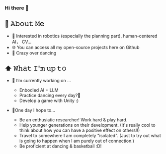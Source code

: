 ### Hi there 👋

<!--
**Cassie-Lim/cassie-lim** is a ✨ _special_ ✨ repository because its `README.md` (this file) appears on your GitHub profile.

Here are some ideas to get you started:

- 🔭 I’m currently working on ...
- 🌱 I’m currently learning ...
- 👯 I’m looking to collaborate on ...
- 🤔 I’m looking for help with ...
- 💬 Ask me about ...
- 📫 How to reach me: ...
- 😄 Pronouns: ...
- ⚡ Fun fact: ...
-->

## :book: 𝙰𝚋𝚘𝚞𝚝 𝙼𝚎
- :cherry_blossom: Interested in robotics (especially the planning part), human-centered AI， CV... 
- 🌐 You can access all my open-source projects here on Github
- :dancer: Crazy over dancing

## ⬆ 𝚆𝚑𝚊𝚝 𝙸'𝚖 𝚞𝚙 𝚝𝚘
- 🎯 I’m currently working on ...
  - Enbodied AI + LLM
  - Practice dancing every day?🤔
  - Develop a game with Unity :)
    

- 🤞One day I hope to...
  - Be an enthusiatic researcher! Work hard & play hard.
  - Help younger generations on their development. (It's really cool to think about how you can have a positive effect on others!!)
  - Travel to somewhere I am completely "isolated". (Just to try out what is going to happen when I am purely out of connection.)
  - Be proficient at dancing & basketball :D!


